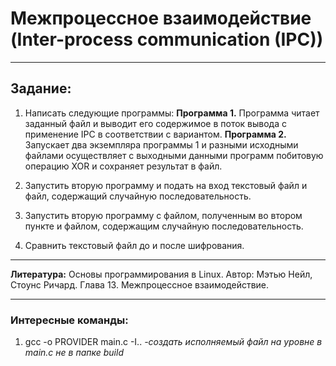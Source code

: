 # Межпроцессное взаимодействие (Inter-process communication (IPC))

---

## Задание:
1. Написать следующие программы:
   **Программа 1.** Программа читает заданный файл и выводит его содержимое в поток вывода с применение IPC в соответствии с вариантом.
   **Программа 2.** Запускает два экземпляра программы 1 и разными исходными файлами осуществляет с выходными данными программ побитовую операцию XOR и сохраняет результат в файл.

2. Запустить вторую программу и подать на вход текстовый файл и файл, содержащий случайную последовательность.
3. Запустить вторую программу с файлом, полученным во втором пункте и файлом, содержащим случайную последовательность.
4. Сравнить текстовый файл до и после шифрования.

---

**Литература:** Основы программирования в Linux. Автор: Мэтью Нейл, Стоунс Ричард. Глава 13. Межпроцессное взаимодействие.

---
### Интересные команды:
1. gcc -o PROVIDER main.c -I..   *-создать исполняемый файл на уровне в main.c не в папке build*
